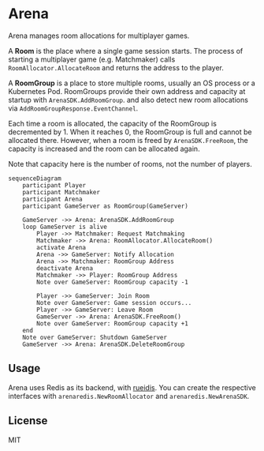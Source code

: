 # Arena

Arena manages room allocations for multiplayer games.

A **Room** is the place where a single game session starts.
The process of starting a multiplayer game (e.g. Matchmaker) calls `RoomAllocator.AllocateRoom` and returns the address to the player.

A **RoomGroup** is a place to store multiple rooms, usually an OS process or a Kubernetes Pod.
RoomGroups provide their own address and capacity at startup with `ArenaSDK.AddRoomGroup`.
and also detect new room allocations via `AddRoomGroupResponse.EventChannel`.

Each time a room is allocated, the capacity of the RoomGroup is decremented by 1.
When it reaches 0, the RoomGroup is full and cannot be allocated there.
However, when a room is freed by `ArenaSDK.FreeRoom`, the capacity is increased and the room can be allocated again.

Note that capacity here is the number of rooms, not the number of players.

```mermaid
sequenceDiagram
    participant Player
    participant Matchmaker
    participant Arena
    participant GameServer as RoomGroup(GameServer)

    GameServer ->> Arena: ArenaSDK.AddRoomGroup
    loop GameServer is alive
        Player ->> Matchmaker: Request Matchmaking
        Matchmaker ->> Arena: RoomAllocator.AllocateRoom()
        activate Arena
        Arena ->> GameServer: Notify Allocation
        Arena ->> Matchmaker: RoomGroup Address
        deactivate Arena
        Matchmaker ->> Player: RoomGroup Address
        Note over GameServer: RoomGroup capacity -1

        Player ->> GameServer: Join Room
        Note over GameServer: Game session occurs...
        Player ->> GameServer: Leave Room
        GameServer ->> Arena: ArenaSDK.FreeRoom()
        Note over GameServer: RoomGroup capacity +1
    end
    Note over GameServer: Shutdown GameServer
    GameServer ->> Arena: ArenaSDK.DeleteRoomGroup
```

## Usage

Arena uses Redis as its backend, with [rueidis](https://github.com/redis/rueidis).
You can create the respective interfaces with `arenaredis.NewRoomAllocator` and `arenaredis.NewArenaSDK`.

## License

MIT